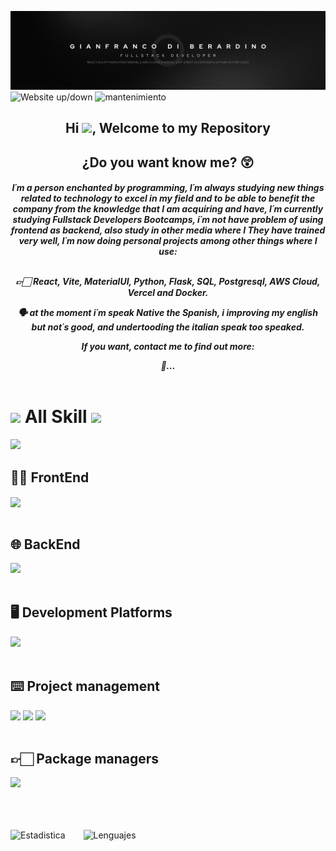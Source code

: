 ![image](https://github.com/GianfrancoD/GianfrancoD/blob/main/GianFranco%20Di%20Berardino.png)
![Website up/down](https://img.shields.io/website-up-down-green-red/http/web)
![mantenimiento](https://img.shields.io/badge/Maintenance%3F-Yes-red.svg)

<body>
   <header> 
    <nav>
      <h1 align="center">
        Hi <img src="https://media.giphy.com/media/hvRJCLFzcasrR4ia7z/giphy.gif" width="35">, Welcome to my Repository 
      </h1>
       <h2>¿Do you want know me? 😲</h2>
       <h5>
          I´m a person enchanted by programming, I´m always studying new things related to technology to excel in my field and to be able to benefit the company from the knowledge that I am acquiring and have, I´m currently studying Fullstack Developers Bootcamps, i´m not have problem of using frontend as backend, also study in other media where I They have trained very well, I´m now doing personal projects among other things where I use: <br/><br/>

👉🏻 React, Vite, MaterialUI, Python, Flask, SQL, Postgresql, AWS Cloud, Vercel and Docker.

🗣️ at the moment i´m speak Native the Spanish, i improving my english but not´s good, and undertooding the italian speak too speaked.

If you want, contact me to find out more:

📩...
       </h5>
    </nav>
  </header>

  <h1>
    <img src = "https://media2.giphy.com/media/QssGEmpkyEOhBCb7e1/giphy.gif?cid=ecf05e47a0n3gi1bfqntqmob8g9aid1oyj2wr3ds3mg700bl&rid=giphy.gif" width = 25px />
      All Skill
     <img src = "https://media2.giphy.com/media/QssGEmpkyEOhBCb7e1/giphy.gif?cid=ecf05e47a0n3gi1bfqntqmob8g9aid1oyj2wr3ds3mg700bl&rid=giphy.gif" width = 25px />
  </h1>
  
  <img src = "https://skillicons.dev/icons?i=github,git,githubactions" width = 120px>
  
  <main>
    <section>
      <h2>👨‍💻 FrontEnd</h2>
      <article>
        <img src = "https://skillicons.dev/icons?i=html,css,js,ts,react,materialui,tailwind,styledcomponents" width = 300px align=center>
      </article>
      <br/>
      <h2>🌐 BackEnd</h2>
      <article>
        <img src = "https://skillicons.dev/icons?i=python,flask,postgres" width = 120px>
      </article>
      <br/>
      <h2>🖥 Development Platforms</h2>
      <article>
        <img src = "https://skillicons.dev/icons?i=aws,docker,vercel" width = 120px>
      </article>
      <br/>
      <h2>⌨️ Project management</h2>
      <article>
         <img src = "https://img.shields.io/badge/Notion-000000?style=for-the-badge&logo=notion&logoColor=white" width = 110px />
         <img src = "https://img.shields.io/badge/Jira-0052CC?style=for-the-badge&logo=Jira&logoColor=white" />
         <img src = "https://img.shields.io/badge/Trello-0052CC?style=for-the-badge&logo=trello&logoColor=white" />
      </article>
       <br/>
      <h2>👉🏻 Package managers</h2>
      <article>
        <img src = "https://skillicons.dev/icons?i=yarn,npm" width = 80px>
      </article>
       <br/>
       <br/>
       <br/>
    </section>
  </main>
</body>

 ![Estadistica](https://github-readme-stats.vercel.app/api?username=GianfrancoD&include_all_commits=true&count_private=true&theme=blue-green) &ensp;&ensp;&ensp;
 ![Lenguajes](https://github-readme-stats.vercel.app/api/top-langs/?username=GianfrancoD&include_all_commits=true&count_private=true&theme=blue-green)


